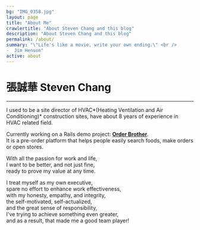 ```yaml
---
bg: "IMG_0358.jpg"
layout: page
title: "About Me"
crawlertitle: "About Steven Chang and this blog"
description: "About Steven Chang and this blog"
permalink: /about/
summary: "\"Life's like a movie, write your own ending.\" <br />
-  Jim Henson"
active: about
---
```

# 張誠華 Steven Chang  
---
I used to be a site director of HVAC*(Heating Ventilation and Air Conditioning)* construction sites,
have about 8 years of experience in HVAC related field.

Currently working on a Rails demo project: **[Order Brother](https://github.com/order-brother/Order-Brother)**.  
It is a pre-order platform that helps people easily search foods, make orders or open stores.

With all the passion for work and life,  
I want to be better, and not just fine,  
ready to prove my value at any time.  

I treat myself as my own executive,  
spare no effort to enhance work effectiveness,  
with my honesty, empathy, and integrity,  
the self-motivated, self-actualized,  
and the great sense of responsibility,  
I've trying to achieve something even greater,  
and as a result, that made me a good team player!

[<i class="fab fa-github-alt fa-spin"></i>](https://github.com/stevencch99) [<i class="fab fa-linkedin"></i>](https://www.linkedin.com/in/stevenchchang/)
<!-- [{{site.github_username}}](https://github.com/stevencch99) -->

